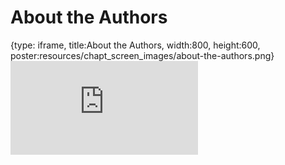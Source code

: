 # About the Authors
 
{type: iframe, title:About the Authors, width:800, height:600, poster:resources/chapt_screen_images/about-the-authors.png}
![](https://abyzovlab.github.io/CNVpytor-course//coursera/about-the-authors.html)
 

 
